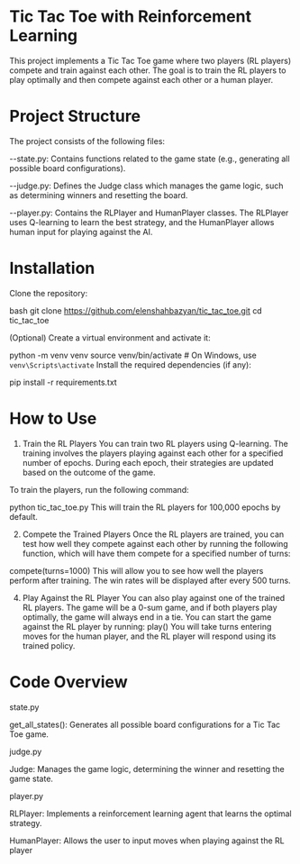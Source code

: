 # Tic Tac Toe with Reinforcement Learning
This project implements a Tic Tac Toe game where two players (RL players) compete and train against each other. The goal is to train the RL players to play optimally and then compete against each other or a human player.

# Project Structure
The project consists of the following files:

--state.py: Contains functions related to the game state (e.g., generating all possible board configurations).

--judge.py: Defines the Judge class which manages the game logic, such as determining winners and resetting the board.

--player.py: Contains the RLPlayer and HumanPlayer classes. The RLPlayer uses Q-learning to learn the best strategy, and the HumanPlayer allows human input for playing against the AI.

# Installation
Clone the repository:

bash
git clone https://github.com/elenshahbazyan/tic_tac_toe.git
cd tic_tac_toe

(Optional) Create a virtual environment and activate it:

python -m venv venv
source venv/bin/activate  # On Windows, use `venv\Scripts\activate`
Install the required dependencies (if any):

pip install -r requirements.txt 
# How to Use
1. Train the RL Players
You can train two RL players using Q-learning. The training involves the players playing against each other for a specified number of epochs. During each epoch, their strategies are updated based on the outcome of the game.

To train the players, run the following command:

python tic_tac_toe.py
This will train the RL players for 100,000 epochs by default.

2. Compete the Trained Players
Once the RL players are trained, you can test how well they compete against each other by running the following function, which will have them compete for a specified number of turns:

compete(turns=1000)
This will allow you to see how well the players perform after training. The win rates will be displayed after every 500 turns.

4. Play Against the RL Player
You can also play against one of the trained RL players. The game will be a 0-sum game, and if both players play optimally, the game will always end in a tie. You can start the game against the RL player by running:
play()
You will take turns entering moves for the human player, and the RL player will respond using its trained policy.

# Code Overview
state.py

get_all_states(): Generates all possible board configurations for a Tic Tac Toe game.

judge.py

Judge: Manages the game logic, determining the winner and resetting the game state.

player.py

RLPlayer: Implements a reinforcement learning agent that learns the optimal strategy.

HumanPlayer: Allows the user to input moves when playing against the RL player
